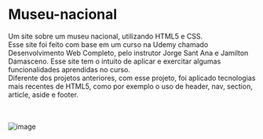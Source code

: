 # Museu-nacional
Um site sobre um museu nacional, utilizando HTML5 e CSS.
<br/>
Esse site foi feito com base em um curso na Udemy chamado Desenvolvimento Web Completo, pelo instrutor Jorge Sant Ana e Jamilton Damasceno. Esse site tem o intuito de aplicar e exercitar algumas funcionalidades aprendidas no curso.
<br/>
Diferente dos projetos anteriores, com esse projeto, foi aplicado tecnologias mais recentes de HTML5, como por exemplo o uso de header, nav, section, article, aside e footer.
<br/><br/><br/>

![image](https://github.com/user-attachments/assets/40a436f4-a00a-4e6b-8137-81e54cd152a2)
